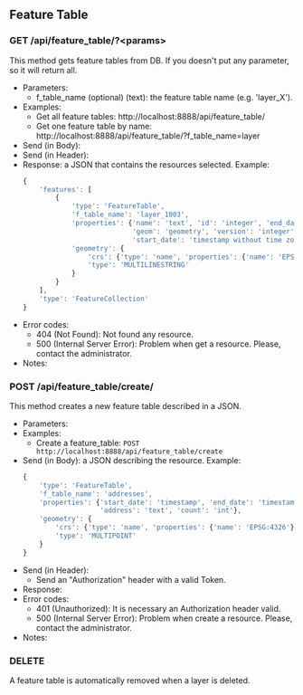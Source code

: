 ## Feature Table


### GET /api/feature_table/?\<params>

This method gets feature tables from DB. If you doesn't put any parameter, so it will return all.
- Parameters:
    - f_table_name (optional) (text): the feature table name (e.g. 'layer_X').
- Examples:
     - Get all feature tables: http://localhost:8888/api/feature_table/
     - Get one feature table by name: http://localhost:8888/api/feature_table/?f_table_name=layer
- Send (in Body):
- Send (in Header):
- Response: a JSON that contains the resources selected. Example:
    ```javascript
    {
        'features': [
            {
                'type': 'FeatureTable',
                'f_table_name': 'layer_1003',
                'properties': {'name': 'text', 'id': 'integer', 'end_date': 'timestamp without time zone',
                               'geom': 'geometry', 'version': 'integer', 'changeset_id': 'integer',
                               'start_date': 'timestamp without time zone'},
                'geometry': {
                    'crs': {'type': 'name', 'properties': {'name': 'EPSG:4326'}},
                    'type': 'MULTILINESTRING'
                }
            }
        ],
        'type': 'FeatureCollection'
    }
    ```
- Error codes:
    - 404 (Not Found): Not found any resource.
    - 500 (Internal Server Error): Problem when get a resource. Please, contact the administrator.
- Notes:


### POST /api/feature_table/create/

This method creates a new feature table described in a JSON.
- Parameters:
- Examples:
    - Create a feature_table: ```POST http://localhost:8888/api/feature_table/create```
- Send (in Body): a JSON describing the resource. Example:
    ```javascript
    {
        'type': 'FeatureTable',
        'f_table_name': 'addresses',
        'properties': {'start_date': 'timestamp', 'end_date': 'timestamp',
                       'address': 'text', 'count': 'int'},
        'geometry': {
            'crs': {'type': 'name', 'properties': {'name': 'EPSG:4326'}},
            'type': 'MULTIPOINT'
        }
    }
    ```
- Send (in Header):
    - Send an "Authorization" header with a valid Token.
- Response:
- Error codes:
     <!--- 400 (Bad Request): Attribute already exists.-->
     <!--- 400 (Bad Request): Some attribute in JSON is missing. Look the documentation!-->
     - 401 (Unauthorized): It is necessary an Authorization header valid.
     - 500 (Internal Server Error): Problem when create a resource. Please, contact the administrator.
- Notes:


### DELETE

A feature table is automatically removed when a layer is deleted.